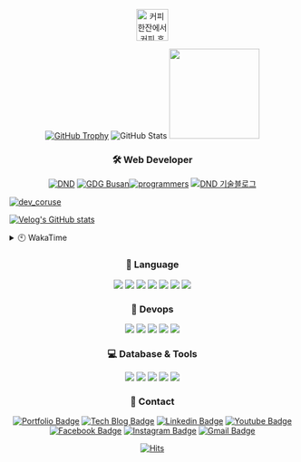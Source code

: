 <div align=center>
  
  <a href='https://coffee-hanzan.com/sgd122' target='_blank'><img height='56' style='border:0px;height:56px;' src='http://cdn.coffee-hanzan.com/default-btn.png' border='0' alt='커피한잔에서 커피 후원해주세요 :)' /></a>
  
[![GitHub Trophy]](https://github.com/ryo-ma/github-profile-trophy "GitHub Profile Trophy")
![GitHub Stats] <img src="https://raw.github.com/sgd122/sgd122/master/img/logo/prgrms.png" height=159>
<!--  [![GitHub Stats] ![Top Languages]](https://github.com/anuraghazra/github-readme-stats "GitHub Readme Stats") -->

</div>

<h3 align="center">🛠 Web Developer</h3>

<div align=center>
<a href="https://www.rocketpunch.com/@sgd0947" target='_blank'><img src="https://raw.github.com/sgd122/sgd122/master/img/profile/dnd_small.png" alt="DND"></a>
<a href="https://gdg.community.dev/gdg-busan/" target='_blank'><img src="https://raw.github.com/sgd122/sgd122/master/img/profile/gdgBusan_small.png" alt="GDG Busan"></a><a href="https://programmers.co.kr/learn/courses/13476" target='_blank'><img src="https://raw.github.com/sgd122/sgd122/master/img/profile/programmers_small.png" alt="programmers"></a>
<a href="https://blog.dnd.ac" target='_blank'><img src="https://raw.github.com/sgd122/sgd122/master/img/profile/dndBlog_small.png" alt="DND 기술블로그"></a>
</div>

<!-- [데브코스 이야기](https://prgms.tistory.com/120) -->
[![dev_coruse](https://capsule-render.vercel.app/api?type=waving&height=200&text=데브코스%20운영일기%20보러가기&fontAlign=50&fontAlignY=40&color=gradient)](https://prgms.tistory.com/120) 


[![Velog's GitHub stats](https://velog-readme-stats.vercel.app/api?name=sgd122&tag=github)](https://velog-readme-stats.vercel.app/api/redirect?name=sgd122&tag=github)

<details>
  <summary>🕙 WakaTime</summary>
  
[![Ashutosh's github activity graph](https://activity-graph.herokuapp.com/graph?username=sgd122&theme=react-dark)](https://github.com/ashutosh00710/github-readme-activity-graph)  

<!--START_SECTION:waka-->
![Code Time](http://img.shields.io/badge/Code%20Time-0%20secs-blue)

![Lines of code](https://img.shields.io/badge/From%20Hello%20World%20I%27ve%20Written-1%20Million%20lines%20of%20code-blue)

**I'm an Early 🐤** 

```text
🌞 Morning    239 commits    ██████░░░░░░░░░░░░░░░░░░░   23.78% 
🌆 Daytime    460 commits    ███████████░░░░░░░░░░░░░░   45.77% 
🌃 Evening    306 commits    ███████░░░░░░░░░░░░░░░░░░   30.45% 
🌙 Night      0 commits      ░░░░░░░░░░░░░░░░░░░░░░░░░   0.0%

```
📅 **I'm Most Productive on Thursday** 

```text
Monday       188 commits    ████░░░░░░░░░░░░░░░░░░░░░   18.71% 
Tuesday      161 commits    ████░░░░░░░░░░░░░░░░░░░░░   16.02% 
Wednesday    159 commits    ████░░░░░░░░░░░░░░░░░░░░░   15.82% 
Thursday     191 commits    ████░░░░░░░░░░░░░░░░░░░░░   19.0% 
Friday       118 commits    ███░░░░░░░░░░░░░░░░░░░░░░   11.74% 
Saturday     75 commits     █░░░░░░░░░░░░░░░░░░░░░░░░   7.46% 
Sunday       113 commits    ██░░░░░░░░░░░░░░░░░░░░░░░   11.24%

```


📊 **This Week I Spent My Time On** 

```text
⌚︎ Time Zone: Asia/Seoul

💬 Programming Languages: 
TypeScript               12 hrs 42 mins      ███████████████████░░░░░░   75.71% 
Other                    2 hrs 58 mins       ████░░░░░░░░░░░░░░░░░░░░░   17.72% 
Python                   22 mins             ░░░░░░░░░░░░░░░░░░░░░░░░░   2.24% 
Bash                     16 mins             ░░░░░░░░░░░░░░░░░░░░░░░░░   1.64% 
Cheetah                  10 mins             ░░░░░░░░░░░░░░░░░░░░░░░░░   1.03%

🔥 Editors: 
VS Code                  13 hrs 29 mins      ████████████████████░░░░░   80.39% 
Google Calendar          2 hrs 55 mins       ████░░░░░░░░░░░░░░░░░░░░░   17.37% 
PyCharm                  22 mins             ░░░░░░░░░░░░░░░░░░░░░░░░░   2.24%

💻 Operating System: 
Mac                      13 hrs 52 mins      ████████████████████░░░░░   82.63% 
Unknown OS               2 hrs 55 mins       ████░░░░░░░░░░░░░░░░░░░░░   17.37%

```

**I Mostly Code in JavaScript** 

```text
JavaScript               18 repos            ████████████░░░░░░░░░░░░░   48.65% 
TypeScript               7 repos             ████░░░░░░░░░░░░░░░░░░░░░   18.92% 
Python                   5 repos             ███░░░░░░░░░░░░░░░░░░░░░░   13.51% 
PHP                      2 repos             █░░░░░░░░░░░░░░░░░░░░░░░░   5.41% 
SCSS                     1 repo              ░░░░░░░░░░░░░░░░░░░░░░░░░   2.7%

```



 Last Updated on 08/06/2022 00:24:39 UTC
<!--END_SECTION:waka-->
</details>

<h3 align="center">💪 Language</h3>

<p align="center">
  <img src="https://img.shields.io/badge/javascript-%23323330.svg?style=flat-square&logo=javascript&logoColor=%23F7DF1E">
  <img src="https://img.shields.io/badge/typescript-%23007ACC.svg?style=flat-square&logo=typescript&logoColor=white">
  <img src="https://img.shields.io/badge/Nuxt-002E3B?style=flat-square&logo=nuxtdotjs&logoColor=#00DC82">
  <img src="https://img.shields.io/badge/react-%2320232a.svg?style=flat-square&logo=react&logoColor=%2361DAFB">
  <img src="https://img.shields.io/badge/react_native-%2320232a.svg?style=flat-square&logo=react&logoColor=%2361DAFB">
  <img src="https://img.shields.io/badge/django-%23092E20.svg?style=flat-square&logo=django&logoColor=white">
  <img src="https://img.shields.io/badge/vuejs-%2335495e.svg?style=flat-square&logo=vuedotjs&logoColor=%234FC08D">  
  <br/>
  
  
</p>

<h3 align="center">🐳 Devops</h3>

<p align="center">
  <img src="https://img.shields.io/badge/docker-%230db7ed.svg?style=flat-square&logo=docker&logoColor=white"/>
  <img src="https://img.shields.io/badge/GitHub-100000.svg?style=flat-square&logo=github&logoColor=white"/>
  <img src="https://img.shields.io/badge/github%20actions-%232671E5.svg?style=flat-square&logo=githubactions&logoColor=white"/>
  <img src="https://img.shields.io/badge/gitlab-330F63.svg?style=flat-square&logo=gitlab&logoColor=white"/>
  <img src="https://img.shields.io/badge/Amazon_AWS-232F3E?style=flat-square&logo=amazon-aws&logoColor=white"/>
</p>

<h3 align="center">💻 Database & Tools</h3>

<p align="center">
  <img src="https://img.shields.io/badge/-GraphQL-E10098?style=flat-square&logo=graphql">
  <img src="https://img.shields.io/badge/mysql-%2300f.svg?style=flat-square&logo=mysql&logoColor=white">
  <img src="https://img.shields.io/badge/oracle-%23F00000.svg?style=flat-square&logo=oracle&logoColor=white">
  <img src="https://img.shields.io/badge/Microsoft%20SQL%20Sever-CC2927?style=flat-square&logo=microsoft%20sql%20server&logoColor=white">  
  <img src="https://img.shields.io/badge/VisualStudioCode-0078d7.svg?style=flat-square&logo=visual-studio-code&logoColor=white">
</p>

<h3 align="center">📌 Contact</h3>

<div align=center>

[![Portfolio Badge](http://img.shields.io/badge/-Portfolio-black?style=flat-square&logo=github&link=http://sgd122.github.io/)](http://sgd122.github.io/)
[![Tech Blog Badge](http://img.shields.io/badge/-Tech%20blog-black?style=flat-square&logo=github&link=http://dndacademy.github.io/)](http://dndacademy.github.io/)
[![Linkedin Badge](https://img.shields.io/badge/-LinkedIn-blue?style=flat-square&logo=Linkedin&logoColor=white&link=https://linkedin.com/company/dndacademy)](https://linkedin.com/company/dndacademy)
[![Youtube Badge](https://img.shields.io/badge/Youtube-ff0000?style=flat-square&logo=youtube&link=https://www.youtube.com/channel/UCLzVjG8j1m4X8TSpMF-x5yw)](https://www.youtube.com/channel/UCLzVjG8j1m4X8TSpMF-x5yw)
[![Facebook Badge](https://img.shields.io/badge/-Facebook-1877f2?style=flat-square&logo=facebook&logoColor=white&link=https://www.facebook.com/DNDACADEMY)](https://www.facebook.com/DNDACADEMY)
[![Instagram Badge](https://img.shields.io/badge/-Instagram-dd2a7b?style=flat-square&logo=instagram&logoColor=white&link=https://www.instagram.com/seong_dev/)](https://www.instagram.com/seong_dev/)
[![Gmail Badge](https://img.shields.io/badge/-Gmail-d14836?style=flat-square&logo=Gmail&logoColor=white&link=mailto:sgd0947@gmail.com)](mailto:sgd0947@gmail.com)

</div>

<div align=center>
  
  [![Hits](https://hits.seeyoufarm.com/api/count/incr/badge.svg?url=https%3A%2F%2Fgithub.com%2Fsgd122%2Fhit-counter&count_bg=%2379C83D&title_bg=%23555555&icon=&icon_color=%23E7E7E7&title=hits&edge_flat=false)](https://hits.seeyoufarm.com)
  
</div>

<!-- ===================== TAG ===================== -->

<!-- user status -->

[github stats]: https://github-readme-stats.vercel.app/api?username=sgd122&title_color=5f4b8b&text_color=f0eee9&icon_color=00abc0&bg_color=212121&hide_border=true&hide_title=true&theme=&show_icons=true&include_all_commits=true&count_private=true&line_height=24
[top languages]: https://github-readme-stats.vercel.app/api/top-langs?username=sgd122&title_color=5f4b8b&text_color=f0eee9&icon_color=00abc0&bg_color=212121&hide_border=true&hide_title=true&layout=compact&langs_count=8&hide=html,css,tex
[github trophy]: https://github-profile-trophy.vercel.app/?username=sgd122&theme=juicyfresh&column=7&row=1&no-frame=true

<!-- badge -->

[blog]: https://img.shields.io/badge/Blogger-FF5722?style=for-the-badge&logo=blogger&logoColor=white
